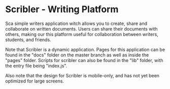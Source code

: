 # Scribler - Writing Platform 

Sca simple writers application witch allows you to create, share and collaborate on written documents.
Users can share their documents with others, making our this platform useful for collaboration between writers, students, 
and friends. 

Note that Scribler is a dynamic application. Pages for this application can be found in the "docs" folder on the master branch as well as inside the "pages" folder. Scripts for scribler can also be found in the "lib" folder, with the entry file being "index.js". 

Also note that the design for Scribler is mobile-only, and has not yet been optimized for large screens.
